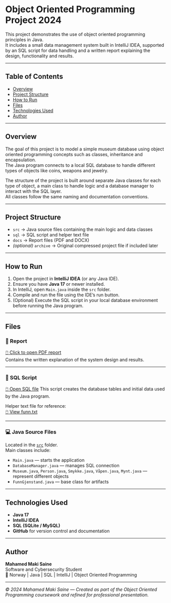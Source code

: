# Object Oriented Programming Project 2024

This project demonstrates the use of object oriented programming principles in Java.  
It includes a small data management system built in IntelliJ IDEA, supported by an SQL script for data handling and a written report explaining the design, functionality and results.

---

## Table of Contents
- [Overview](#overview)
- [Project Structure](#project-structure)
- [How to Run](#how-to-run)
- [Files](#files)
- [Technologies Used](#technologies-used)
- [Author](#author)

---

## Overview

The goal of this project is to model a simple museum database using object oriented programming concepts such as classes, inheritance and encapsulation.  
The Java program connects to a local SQL database to handle different types of objects like coins, weapons and jewelry.  

The structure of the project is built around separate Java classes for each type of object, a main class to handle logic and a database manager to interact with the SQL layer.  
All classes follow the same naming and documentation conventions.

---

## Project Structure

- `src` → Java source files containing the main logic and data classes  
- `sql` → SQL script and helper text file  
- `docs` → Report files (PDF and DOCX)  
- *(optional)* `archive` → Original compressed project file if included later  

---

## How to Run

1. Open the project in **IntelliJ IDEA** (or any Java IDE).  
2. Ensure you have **Java 17** or newer installed.  
3. In IntelliJ, open `Main.java` inside the `src` folder.  
4. Compile and run the file using the IDE’s run button.  
5. (Optional) Execute the SQL script in your local database environment before running the Java program.

---

## Files

### 📘 Report  
[🖱️ Click to open PDF report](./docs/Rapport.pdf)  
Contains the written explanation of the system design and results.

---

### 🧩 SQL Script  
[🖱️ Open SQL file](./sql/funn.sql) 
This script creates the database tables and initial data used by the Java program.  

Helper text file for reference:  
[🖱️ View funn.txt](./sql/funn.txt)

---

### 💻 Java Source Files  
Located in the [`src`](./src) folder.  
Main classes include:  
- `Main.java` — starts the application  
- `DatabaseManager.java` — manages SQL connection  
- `Museum.java`, `Person.java`, `Smykke.java`, `Våpen.java`, `Mynt.java` — represent different objects  
- `FunnGjenstand.java` — base class for artifacts  

---

## Technologies Used

- **Java 17**  
- **IntelliJ IDEA**  
- **SQL (SQLite / MySQL)**  
- **GitHub** for version control and documentation  

---

## Author

**Mahamed Maki Saine**  
Software and Cybersecurity Student  
📍 Norway | Java | SQL | IntelliJ | Object Oriented Programming  

---

*© 2024 Mahamed Maki Saine — Created as part of the Object Oriented Programming coursework and refined for professional presentation.*
